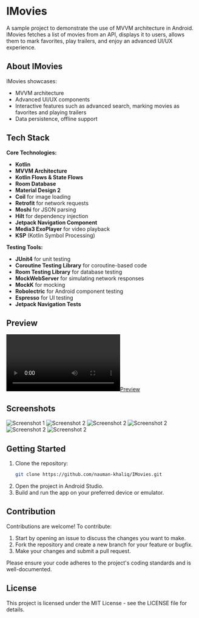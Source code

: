 # IMovies

A sample project to demonstrate the use of MVVM architecture in Android. IMovies fetches a list of movies from an API, displays it to users, allows them to mark favorites, play trailers, and enjoy an advanced UI/UX experience.

## About IMovies

IMovies showcases:
- MVVM architecture
- Advanced UI/UX components
- Interactive features such as advanced search, marking movies as favorites and playing trailers
- Data persistence, offline support

## Tech Stack

**Core Technologies:**
- **Kotlin**
- **MVVM Architecture**
- **Kotlin Flows & State Flows**
- **Room Database**
- **Material Design 2**
- **Coil** for image loading
- **Retrofit** for network requests
- **Moshi** for JSON parsing
- **Hilt** for dependency injection
- **Jetpack Navigation Component**
- **Media3 ExoPlayer** for video playback
- **KSP** (Kotlin Symbol Processing)

**Testing Tools:**
- **JUnit4** for unit testing
- **Coroutine Testing Library** for coroutine-based code
- **Room Testing Library** for database testing
- **MockWebServer** for simulating network responses
- **MockK** for mocking
- **Robolectric** for Android component testing
- **Espresso** for UI testing
- **Jetpack Navigation Tests**

## Preview

[![Preview](videos/preview.mp4)](videos/preview.mp4)

## Screenshots

![Screenshot 1](screenShots/screenShot1.jpg)
![Screenshot 2](screenShots/screenShot2.jpg)
![Screenshot 2](screenShots/screenShot3.jpg)
![Screenshot 2](screenShots/screenShot4.jpg)
![Screenshot 2](screenShots/screenShot5.jpg)
![Screenshot 2](screenShots/screenShot6.jpg)

## Getting Started

1. Clone the repository:
   ```bash
   git clone https://github.com/nauman-khaliq/IMovies.git

2. Open the project in Android Studio.
3. Build and run the app on your preferred device or emulator.

## Contribution
Contributions are welcome! To contribute:

1. Start by opening an issue to discuss the changes you want to make.
3. Fork the repository and create a new branch for your feature or bugfix.
3. Make your changes and submit a pull request.

Please ensure your code adheres to the project's coding standards and is well-documented.

## License
This project is licensed under the MIT License - see the LICENSE file for details.